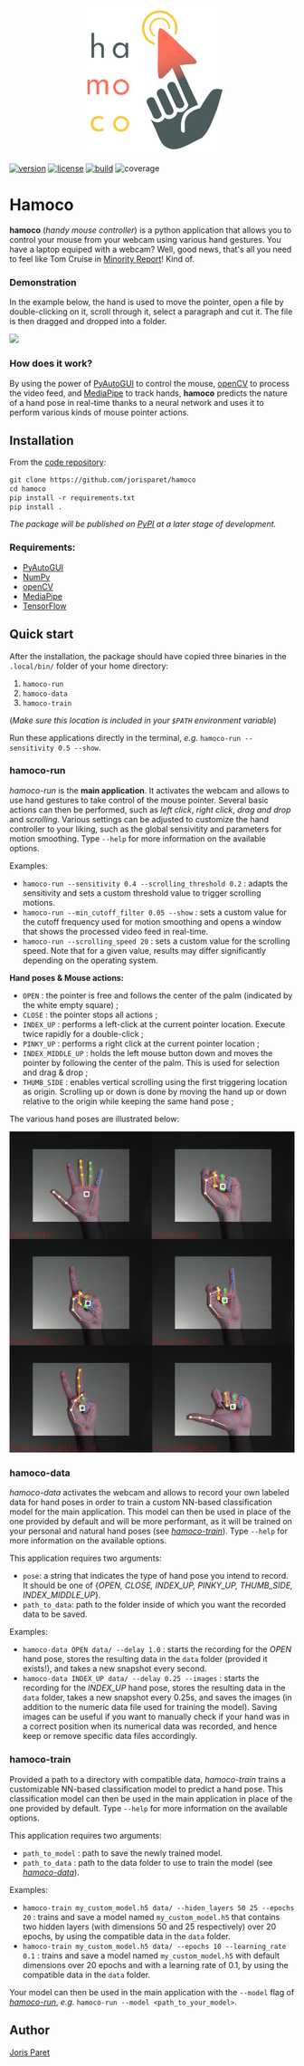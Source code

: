 <p align="center">
<a href="https://github.com/jorisparet/hamoco"><img src="https://raw.githubusercontent.com/jorisparet/hamoco/main/images/logo.svg" width="250"></a>
</p>

[![version](https://img.shields.io/badge/python-3.7+-blue.svg)](https://pypi.python.org/pypi/partycls/)
[![license](https://img.shields.io/pypi/l/partycls.svg)](https://en.wikipedia.org/wiki/GNU_General_Public_License)
[![build](https://github.com/jorisparet/hamoco/actions/workflows/build-test.yml/badge.svg)](https://github.com/jorisparet/hamoco/actions/workflows/build-test.yml)
![coverage](https://img.shields.io/badge/coverage-96%25-brightgreen)

# Hamoco

**hamoco** (*handy mouse controller*) is a python application that allows you to control your mouse from your webcam using various hand gestures. You have a laptop equiped with a webcam? Well, good news, that's all you need to feel like Tom Cruise in [Minority Report](https://en.wikipedia.org/wiki/Minority_Report_(film))! Kind of.

### Demonstration

In the example below, the hand is used to move the pointer, open a file by double-clicking on it, scroll through it, select a paragraph and cut it. The file is then dragged and dropped into a folder.

![](https://raw.githubusercontent.com/jorisparet/hamoco/main/images/demo.gif)

### How does it work?

By using the power of [PyAutoGUI](https://pypi.org/project/PyAutoGUI/) to control the mouse, [openCV](https://pypi.org/project/opencv-python/) to process the video feed, and [MediaPipe](https://google.github.io/mediapipe/) to track hands, **hamoco** predicts the nature of a hand pose in real-time thanks to a neural network and uses it to perform various kinds of mouse pointer actions.

Installation
------------

From the [code repository](https://github.com/jorisparet/hamoco):

```
git clone https://github.com/jorisparet/hamoco
cd hamoco
pip install -r requirements.txt
pip install .
```

*The package will be published on [PyPI](https://pypi.org/) at a later stage of development.*

### Requirements:

* [PyAutoGUI](https://pypi.org/project/PyAutoGUI/)
* [NumPy](https://pypi.org/project/numpy/)
* [openCV](https://pypi.org/project/opencv-python/)
* [MediaPipe](https://google.github.io/mediapipe/)
* [TensorFlow](https://www.tensorflow.org)

Quick start
-----------

After the installation, the package should have copied three binaries in the `.local/bin/` folder of your home directory:
1. `hamoco-run`
2. `hamoco-data`
3. `hamoco-train`

(*Make sure this location is included in your `$PATH` environment variable*)

Run these applications directly in the terminal, *e.g.* `hamoco-run --sensitivity 0.5 --show`.

### hamoco-run

*hamoco-run* is the **main application**. It activates the webcam and allows to use hand gestures to take control of the mouse pointer. Several basic actions can then be performed, such as *left click*, *right click*, *drag and drop* and *scrolling*. Various settings can be adjusted to customize the hand controller to your liking, such as the global sensivitity and parameters for motion smoothing. Type `--help` for more information on the available options.

Examples:
- `hamoco-run --sensitivity 0.4 --scrolling_threshold 0.2` : adapts the sensitivity and sets a custom threshold value to trigger scrolling motions.
- `hamoco-run --min_cutoff_filter 0.05 --show` : sets a custom value for the cutoff frequency used for motion smoothing and opens a window that shows the processed video feed in real-time.
- `hamoco-run --scrolling_speed 20` : sets a custom value for the scrolling speed. Note that for a given value, results may differ significantly depending on the operating system.

**Hand poses & Mouse actions:**
- `OPEN` : the pointer is free and follows the center of the palm (indicated by the white empty square) ;
- `CLOSE` : the pointer stops all actions ;
- `INDEX_UP` : performs a left-click at the current pointer location. Execute twice rapidly for a double-click ;
- `PINKY_UP` : performs a right click at the current pointer location ;
- `INDEX_MIDDLE_UP` : holds the left mouse button down and moves the pointer by following the center of the palm. This is used for selection and drag & drop ;
- `THUMB_SIDE` : enables vertical scrolling using the first triggering location as origin. Scrolling up or down is done by moving the hand up or down relative to the origin while keeping the same hand pose ;

The various hand poses are illustrated below:

![](https://raw.githubusercontent.com/jorisparet/hamoco/main/images/hand_poses.png)

### hamoco-data

*hamoco-data* activates the webcam and allows to record your own labeled data for hand poses in order to train a custom NN-based classification model for the main application. This model can then be used in place of the one provided by default and will be more performant, as it will be trained on your personal and natural hand poses (see *[hamoco-train](#hamoco-train)*). Type `--help` for more information on the available options.

This application requires two arguments:
- `pose`: a string that indicates the type of hand pose you intend to record. It should be one of {*OPEN, CLOSE, INDEX_UP, PINKY_UP, THUMB_SIDE, INDEX_MIDDLE_UP*}.
- `path_to_data`: path to the folder inside of which you want the recorded data to be saved.

Examples:
- `hamoco-data OPEN data/ --delay 1.0` : starts the recording for the *OPEN* hand pose, stores the resulting data in the `data` folder (provided it exists!), and takes a new snapshot every second.
- `hamoco-data INDEX_UP data/ --delay 0.25 --images` : starts the recording for the *INDEX_UP* hand pose, stores the resulting data in the `data` folder, takes a new snapshot every 0.25s, and saves the images (in addition to the numeric data file used for training the model). Saving images can be useful if you want to manually check if your hand was in a correct position when its numerical data was recorded, and hence keep or remove specific data files accordingly.

### hamoco-train

Provided a path to a directory with compatible data, *hamoco-train* trains a customizable NN-based classification model to predict a hand pose. This classification model can then be used in the main application in place of the one provided by default. Type `--help` for more information on the available options.

This application requires two arguments:
- `path_to_model` : path to save the newly trained model.
- `path_to_data` : path to the data folder to use to train the model (see *[hamoco-data](#hamoco-data)*).

Examples:
- `hamoco-train my_custom_model.h5 data/ --hiden_layers 50 25 --epochs 20` : trains and save a model named `my_custom_model.h5` that contains two hidden layers (with dimensions 50 and 25 respectively) over 20 epochs, by using the compatible data in the `data` folder.
- `hamoco-train my_custom_model.h5 data/ --epochs 10 --learning_rate 0.1` : trains and save a model named `my_custom_model.h5` with default dimensions over 20 epochs and with a learning rate of 0.1, by using the compatible data in the `data` folder.

Your model can then be used in the main application with the `--model` flag of *[hamoco-run](#hamoco-run)*, *e.g.* `hamoco-run --model <path_to_your_model>`.

Author
------

[Joris Paret](https://www.linkedin.com/in/joris-paret/)
